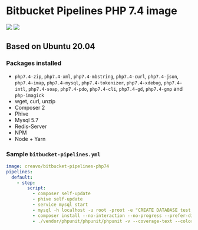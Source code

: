 # Bitbucket Pipelines PHP 7.4 image

[![](https://images.microbadger.com/badges/version/creavo/bitbucket-pipelines-php74.svg)](https://microbadger.com/images/creavo/bitbucket-pipelines-php74 "Get your own version badge on microbadger.com") [![](https://images.microbadger.com/badges/image/creavo/bitbucket-pipelines-php74.svg)](https://microbadger.com/images/creavo/bitbucket-pipelines-php74 "Get your own image badge on microbadger.com")

## Based on Ubuntu 20.04

### Packages installed

- `php7.4-zip`, `php7.4-xml`, `php7.4-mbstring`, `php7.4-curl`, `php7.4-json`, `php7.4-imap`, `php7.4-mysql`, `php7.4-tokenizer`, `php7.4-xdebug`, `php7.4-intl`, `php7.4-soap`, `php7.4-pdo`, `php7.4-cli`, `php7.4-gd`, `php7.4-gmp` and `php-imagick`
- wget, curl, unzip
- Composer 2
- Phive
- Mysql 5.7
- Redis-Server
- NPM
- Node + Yarn

### Sample `bitbucket-pipelines.yml`

```YAML
image: creavo/bitbucket-pipelines-php74
pipelines:
  default:
    - step:
        script:
          - composer self-update
          - phive self-update
          - service mysql start
          - mysql -h localhost -u root -proot -e "CREATE DATABASE test;"
          - composer install --no-interaction --no-progress --prefer-dist
          - ./vendor/phpunit/phpunit/phpunit -v --coverage-text --colors=never --stderr
```
